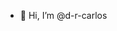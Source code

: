 - 👋 Hi, I’m @d-r-carlos


<!---
d-r-carlos/d-r-carlos is a ✨ special ✨ repository because its `README.md` (this file) appears on your GitHub profile.
You can click the Preview link to take a look at your changes.
--->
